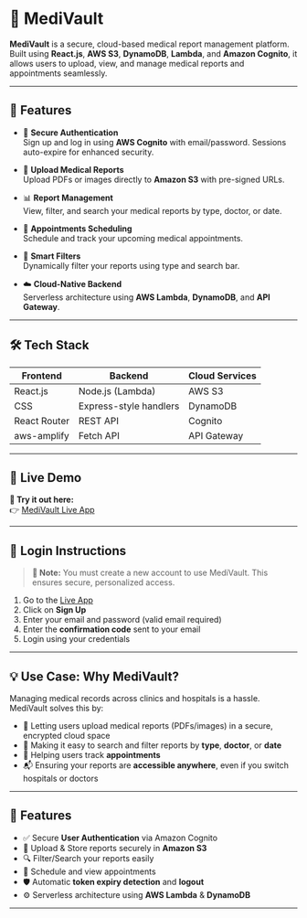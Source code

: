 # 🏥 MediVault

**MediVault** is a secure, cloud-based medical report management platform. Built using **React.js**, **AWS S3**, **DynamoDB**, **Lambda**, and **Amazon Cognito**, it allows users to upload, view, and manage medical reports and appointments seamlessly.

---

## 🚀 Features

- 🔐 **Secure Authentication**  
  Sign up and log in using **AWS Cognito** with email/password. Sessions auto-expire for enhanced security.

- 📁 **Upload Medical Reports**  
  Upload PDFs or images directly to **Amazon S3** with pre-signed URLs.

- 📊 **Report Management**  
  View, filter, and search your medical reports by type, doctor, or date.

- 📅 **Appointments Scheduling**  
  Schedule and track your upcoming medical appointments.

- 🧠 **Smart Filters**  
  Dynamically filter your reports using type and search bar.

- ☁️ **Cloud-Native Backend**  
  Serverless architecture using **AWS Lambda**, **DynamoDB**, and **API Gateway**.

---

## 🛠️ Tech Stack

| Frontend | Backend | Cloud Services |
|----------|---------|----------------|
| React.js | Node.js (Lambda) | AWS S3 |
| CSS      | Express-style handlers | DynamoDB |
| React Router | REST API | Cognito |
| aws-amplify | Fetch API | API Gateway |

---

## 🔗 Live Demo

**🧪 Try it out here:**  
👉 [MediVault Live App](http://medivault-frontend11.s3-website.ap-south-1.amazonaws.com/)

---

## 🔐 Login Instructions

> **📢 Note:** You must create a new account to use MediVault. This ensures secure, personalized access.

1. Go to the [Live App](http://medivault-frontend11.s3-website.ap-south-1.amazonaws.com/)
2. Click on **Sign Up**
3. Enter your email and password (valid email required)
4. Enter the **confirmation code** sent to your email
5. Login using your credentials

---

## 💡 Use Case: Why MediVault?

Managing medical records across clinics and hospitals is a hassle. MediVault solves this by:

- 📂 Letting users upload medical reports (PDFs/images) in a secure, encrypted cloud space
- 🔎 Making it easy to search and filter reports by **type**, **doctor**, or **date**
- 📅 Helping users track **appointments**
- 📬 Ensuring your reports are **accessible anywhere**, even if you switch hospitals or doctors

---

## 🚀 Features

- ✅ Secure **User Authentication** via Amazon Cognito
- 📁 Upload & Store reports securely in **Amazon S3**
- 🔍 Filter/Search your reports easily
- 📅 Schedule and view appointments
- 🛡️ Automatic **token expiry detection** and **logout**
- ⚙️ Serverless architecture using **AWS Lambda** & **DynamoDB**

---
